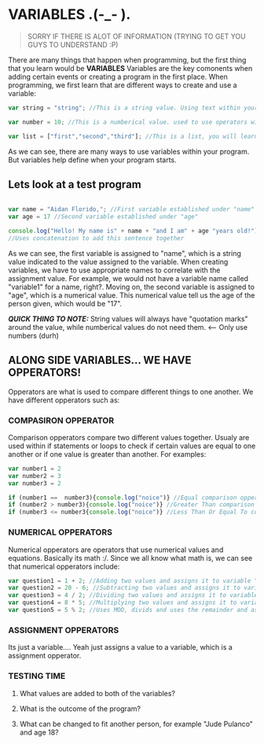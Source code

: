 # VARIABLES .(-_- ).
> SORRY IF THERE IS ALOT OF INFORMATION (TRYING TO GET YOU GUYS TO UNDERSTAND :P)

There are many things that happen when programming, but the first thing that you learn would be **VARIABLES** Variables are the key comonents when adding certain events or creating a program in the first place. When programming, we first learn that are different ways to create and use a variable:
```js
var string = "string"; //This is a string value. Using text within your app/program

var number = 10; //This is a numberical value. used to use operators within your app/program

var list = ["first","second","third"]; //This is a list, you will learn about this later on....
```
As we can see, there are many ways to use variables within your program. But variables help define when your program starts.
## Lets look at a test program
```js

var name = "Aidan Florido,"; //First variable established under "name"
var age = 17 //Second variable established under "age"

console.log("Hello! My name is" + name + "and I am" + age "years old!");
//Uses concatenation to add this sentence together
```
As we can see, the first variable is assigned to "name", which is a string value indicated to the value assigned to the variable. When creating variables, we have to use appropriate names to correlate with the assignment value. For example, we would not have a variable name called "variable1" for a name, right?. Moving on, the second variable is assigned to "age", which is a numerical value. This numerical value tell us the age of the person given, which would be "17". 

***QUICK THING TO NOTE:*** String values will always have "quotation marks" around the value, while numberical values do not need them. <-- Only use numbers (durh)

## ALONG SIDE VARIABLES... WE HAVE OPPERATORS!

Opperators are what is used to compare different things to one another. We have different opperators such as:

### COMPASIRON OPPERATOR

Comparison opperators compare two different values together. Usualy are used within if statements or loops to check if certain values are equal to one another or if one value is greater than another. For examples:
```js
var number1 = 2
var number2 = 3
var number3 = 2

if (number1 ==  number3){console.log("noice")} //Equal comparison opperator
if (number2 > number3){console.log("noice")} //Greater Than comparison opperator
if (number3 <= number3{console.log("noice")} //Less Than Or Equal To comparison opperator
```

### NUMERICAL OPPERATORS

Numerical opperators are operators that use numerical values and equations. Basically its math :/. Since we all know what math is, we can see that numerical opperators include:
```js
var question1 = 1 + 2; //Adding two values and assigns it to variable "question1"
var question2 = 20 - 6; //Subtracting two values and assigns it to variable "question2"
var question3 = 4 / 2; //Dividing two values and assigns it to variable "question3"
var question4 = 8 * 5; //Multiplying two values and assigns it to variable "question4"
var question5 = 5 % 2; //Uses MOD, divids and uses the remainder and assigns to variable "question5"
```

### ASSIGNMENT OPPERATORS
Its just a variable.... Yeah just assigns a value to a variable, which is a assignment opperator. 

### TESTING TIME 
1) What values are added to both of the variables?

2) What is the outcome of the program?

3) What can be changed to fit another person, for example "Jude Pulanco" and age 18?
